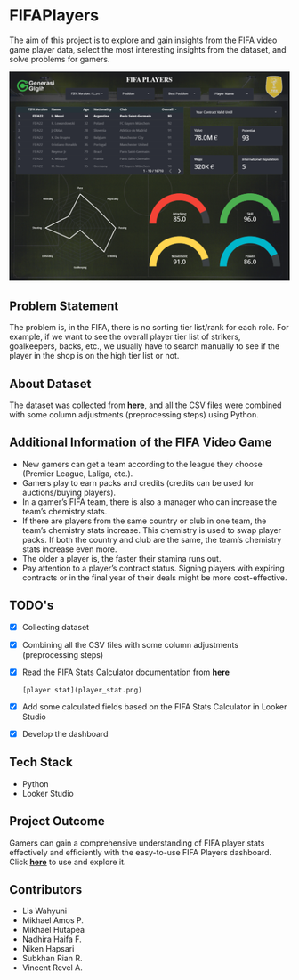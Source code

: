 # FIFAPlayers
The aim of this project is to explore and gain insights from the FIFA video game player data, select the most interesting insights from the dataset, and solve problems for gamers.

![FIFA Players Dashboard](DashboardInterface.png)

## Problem Statement
The problem is, in the FIFA, there is no sorting tier list/rank for each role. For example, if we want to see the overall player tier list of strikers, goalkeepers, backs, etc., we usually have to search manually to see if the player in the shop is on the high tier list or not.

## About Dataset
The dataset was collected from [**here**](https://www.kaggle.com/datasets/bryanb/fifa-player-stats-database), and all the CSV files were combined with some column adjustments (preprocessing steps) using Python.

## Additional Information of the FIFA Video Game
- New gamers can get a team according to the league they choose (Premier League, Laliga, etc.).
- Gamers play to earn packs and credits (credits can be used for auctions/buying players).
- In a gamer’s FIFA team, there is also a manager who can increase the team’s chemistry stats.
- If there are players from the same country or club in one team, the team’s chemistry stats increase. This chemistry is used to swap player packs. If both the country and club are the same, the team’s chemistry stats increase even more.
- The older a player is, the faster their stamina runs out.
- Pay attention to a player’s contract status. Signing players with expiring contracts or in the final year of their deals might be more cost-effective.

## TODO's
- [x] Collecting dataset
- [x] Combining all the CSV files with some column adjustments (preprocessing steps)
- [x] Read the FIFA Stats Calculator documentation from [**here**](https://www.futbin.com/stats-calculator)

      [player stat](player_stat.png)
      
- [x] Add some calculated fields based on the FIFA Stats Calculator in Looker Studio
- [x] Develop the dashboard 

## Tech Stack
- Python
- Looker Studio

## Project Outcome
Gamers can gain a comprehensive understanding of FIFA player stats effectively and efficiently with the easy-to-use FIFA Players dashboard. Click [**here**](https://lookerstudio.google.com/reporting/000d2897-aaf8-46d9-a7f0-59155fc3b5ee) to use and explore it.

## Contributors
- Lis Wahyuni
- Mikhael Amos P.
- Mikhael Hutapea
- Nadhira Haifa F.
- Niken Hapsari
- Subkhan Rian R.
- Vincent Revel A.
